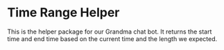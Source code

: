 # Time Range Helper

This is the helper package for our Grandma chat bot.
It returns the start time and end time based on the 
current time and the length we expected.
